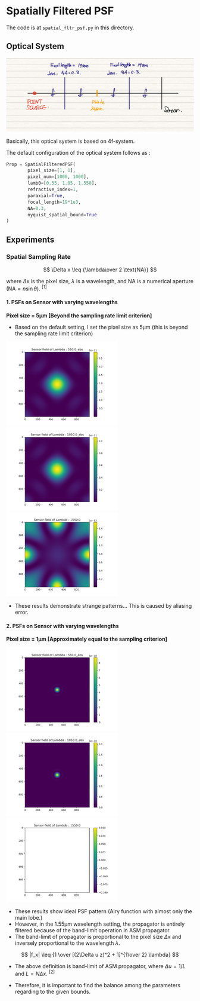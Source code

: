 # Spatially Filtered PSF

The code is at `spatial_fltr_psf.py` in this directory.

## Optical System
![Optical System](./figures/spatial_filter/optsys_spt_fltr.png)

Basically, this optical system is based on 4f-system.

The default configuration of the optical system follows as :

```python
Prop = SpatialFilteredPSF(
        pixel_size=[1, 1],
        pixel_num=[1000, 1000],
        lamb0=[0.55, 1.05, 1.550],
        refractive_index=1,
        paraxial=True,
        focal_length=19*1e3,
        NA=0.3,
        nyquist_spatial_bound=True
)
```


## Experiments

### Spatial Sampling Rate

$$
\Delta x \leq {\lambda\over 2 \text{NA}}
$$

where $\Delta x$ is the pixel size, $\lambda$ is a wavelength, and $\text{NA}$ is a numerical aperture ($\text{NA} = n\sin \theta$). $^{[1]}$

#### 1. PSFs on Sensor with varying wavelengths
**Pixel size = 5µm [Beyond the sampling rate limit criterion]**
  
- Based on the default setting, I set the pixel size as 5µm (this is beyond the sampling rate limit criterion)

<img src="./figures/spatial_filter/pixel5_550wvl.png" width="300"><img src="./figures/spatial_filter/pixel5_1050wvl.png" width="300"><img src="./figures/pixel5_1550wvl.png" width="300">

- These results demonstrate strange patterns... This is caused by aliasing error.

#### 2. PSFs on Sensor with varying wavelengths
**Pixel size = 1µm [Approximately equal to the sampling criterion]**

<img src="./figures/spatial_filter/pixel1_550wvl.png" width="300"><img src="./figures/spatial_filter/pixel1_1050wvl.png" width="300"><img src="./figures/spatial_filter/pixel1_1550wvl.png" width="300">

- These results show ideal PSF pattern (Airy function with almost only the main lobe.)
- However, in the 1.55µm wavelength setting, the propagator is entirely filtered because of the band-limit operation in ASM propagator.
- The band-limit of propagator is proportional to the pixel size $\Delta x$ and inversely proportional to the wavelength $\lambda$.  

$$
|f_x| \leq {1 \over [(2\Delta u z)^2 + 1]^{1\over 2} \lambda}
$$
- The above definition is band-limit of ASM propagator, where $\Delta u = 1/L$ and $L = N \Delta x$. $^{[2]}$

- Therefore, it is important to find the balance among the parameters regarding to the given bounds.

